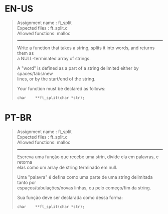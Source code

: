 # EN-US

> Assignment name  : ft_split   
> Expected files   : ft_split.c   
> Allowed functions: malloc   
> 
> --------------------------------------------------------------------------------   
> 
> Write a function that takes a string, splits it into words, and returns them as   
> a NULL-terminated array of strings.   
> 
> A "word" is defined as a part of a string delimited either by spaces/tabs/new   
> lines, or by the start/end of the string.   
> 
> Your function must be declared as follows:   
> 
> `char    **ft_split(char *str);`   

# PT-BR

> Assignment name  : ft_split   
> Expected files   : ft_split.c   
> Allowed functions: malloc   
> 
> --------------------------------------------------------------------------------   
>
> Escreva uma função que recebe uma strin, divide ela em palavras, e retorna   
> elas como um array de string terminado em null.   
>
> Uma "palavra" é defina como uma parte de uma string delimitada tanto por   
> espaços/tabulações/novas linhas, ou pelo começo/fim da string.   
>
> Sua função deve ser declarada como dessa forma:   
> 
> `char    **ft_split(char *str);`   
